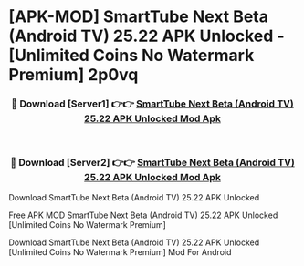# [APK-MOD] SmartTube Next Beta (Android TV) 25.22 APK Unlocked - [Unlimited Coins No Watermark Premium] 2p0vq



<div align="center">
<h3>🔴 Download [Server1] 👉👉 <a href="https://momento.my/?title=SmartTube_Next_Beta_(Android_TV)_25.22_APK_Unlocked">SmartTube Next Beta (Android TV) 25.22 APK Unlocked Mod Apk</a></h3><br>

<h3>🔴 Download [Server2] 👉👉 <a href="https://momento.my/?title=SmartTube_Next_Beta_(Android_TV)_25.22_APK_Unlocked">SmartTube Next Beta (Android TV) 25.22 APK Unlocked Mod Apk</a></h3>
</div>



Download SmartTube Next Beta (Android TV) 25.22 APK Unlocked 

Free APK MOD SmartTube Next Beta (Android TV) 25.22 APK Unlocked [Unlimited Coins No Watermark Premium]

Download SmartTube Next Beta (Android TV) 25.22 APK Unlocked [Unlimited Coins No Watermark Premium] Mod For Android
